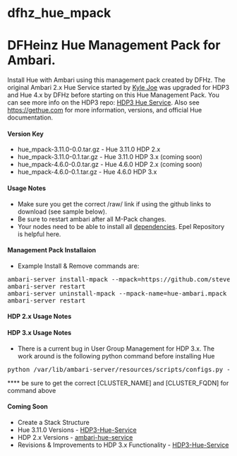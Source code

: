 # dfhz_hue_mpack
<h1>DFHeinz Hue Management Pack for Ambari.</h1>

Install Hue with Ambari using this management pack created by DFHz.  The original Ambari 2.x Hue Service started
by [Kyle Joe](https://github.com/EsharEditor) was upgraded for HDP3 and Hue 4.x by DFHz before starting on this Hue Management Pack.  You can see more info on the HDP3 repo: [HDP3 Hue Service](https://github.com/steven-dfheinz/HDP3-Hue-Service). Also see https://gethue.com for more information, versions, and official Hue documentation.

#### Version Key
- hue_mpack-3.11.0-0.0.tar.gz - Hue 3.11.0 HDP 2.x
- hue_mpack-3.11.0-0.1.tar.gz - Hue 3.11.0 HDP 3.x (coming soon)
- hue_mpack-4.6.0-0.0.tar.gz - Hue 4.6.0 HDP 2.x (coming soon)
- hue_mpack-4.6.0-0.1.tar.gz - Hue 4.6.0 HDP 3.x

#### Usage Notes
- Make sure you get the correct /raw/ link if using the github links to download (see sample below).
- Be sure to restart ambari after all M-Pack changes.
- Your nodes need to be able to install all [dependencies](https://docs.gethue.com/administrator/installation/dependencies/). Epel Repository is helpful here.

#### Management Pack Installaion
- Example  Install & Remove commands are:

<pre>ambari-server install-mpack --mpack=https://github.com/steven-dfheinz/dfhz_hue_mpack/raw/master/hue_mpack-4.6.0-0.1.tar.gz --verbose
ambari-server restart
ambari-server uninstall-mpack --mpack-name=hue-ambari.mpack
ambari-server restart</pre>


#### HDP 2.x Usage Notes


#### HDP 3.x Usage Notes

- There is a current bug in User Group Management for HDP 3.x.  The work around is the following python command before installing Hue
<pre>python /var/lib/ambari-server/resources/scripts/configs.py -u admin -p admin -n [CLUSTER_NAME] -l [CLUSTER_FQDN] -t 8080 -a set -c cluster-env -k  ignore_groupsusers_create -v true</pre>
**** be sure to get the correct [CLUSTER_NAME] and [CLUSTER_FQDN] for command above

#### Coming Soon
- Create a Stack Structure
- Hue 3.11.0 Versions - [HDP3-Hue-Service](https://github.com/steven-dfheinz/HDP3-Hue-Service)
- HDP 2.x Versions - [ambari-hue-service](https://github.com/EsharEditor/ambari-hue-service)
- Revisions & Improvements to HDP 3.x Functionality - [HDP3-Hue-Service](https://github.com/steven-dfheinz/HDP3-Hue-Service)